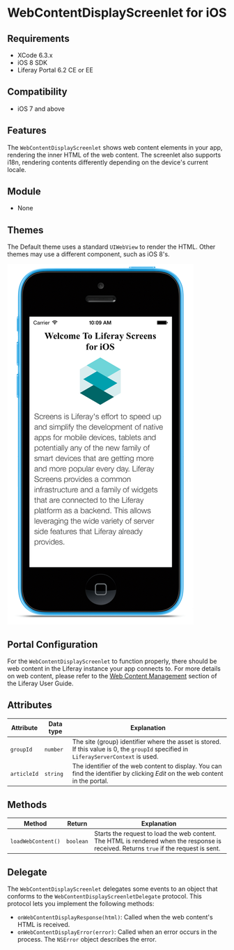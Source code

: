 # WebContentDisplayScreenlet for iOS [](id=webcontentdisplayscreenlet-for-ios)

## Requirements [](id=requirements)

- XCode 6.3.x
- iOS 8 SDK
- Liferay Portal 6.2 CE or EE

## Compatibility [](id=compatibility)

- iOS 7 and above

## Features [](id=features)

The `WebContentDisplayScreenlet` shows web content elements in your app, 
rendering the inner HTML of the web content. The screenlet also supports i18n, 
rendering contents differently depending on the device's current locale. 

## Module [](id=module)

- None

## Themes [](id=themes)

The Default theme uses a standard `UIWebView` to render the HTML. Other themes 
may use a different component, such as iOS 8's. 

![The `WebContentDisplayScreenlet` using the Default theme](../../images/screens-ios-webcontent.png)

## Portal Configuration [](id=portal-configuration)

For the `WebContentDisplayScreenlet` to function properly, there should be web 
content in the Liferay instance your app connects to. For more details on web 
content, please refer to the [Web Content Management](/portal/-/knowledge_base/6-2/web-content-management) 
section of the Liferay User Guide. 

## Attributes [](id=attributes)

| Attribute | Data type | Explanation |
|-----------|-----------|-------------| 
| `groupId` | `number` | The site (group) identifier where the asset is stored. If this value is 0, the `groupId` specified in `LiferayServerContext` is used. |
|  `articleId` | `string` | The identifier of the web content to display. You can find the identifier by clicking *Edit* on the web content in the portal. |

## Methods [](id=methods)

| Method | Return | Explanation |
|-----------|-----------|-------------| 
|  `loadWebContent()` | `boolean` | Starts the request to load the web content. The HTML is rendered when the response is received. Returns `true` if the request is sent. |

## Delegate [](id=delegate)

The `WebContentDisplayScreenlet` delegates some events to an object that 
conforms to the `WebContentDisplayScreenletDelegate` protocol. This protocol 
lets you implement the following methods:

- `onWebContentDisplayResponse(html)`: Called when the web content's HTML is 
  received. 
- `onWebContentDisplayError(error)`: Called when an error occurs in the process. 
  The `NSError` object describes the error. 
